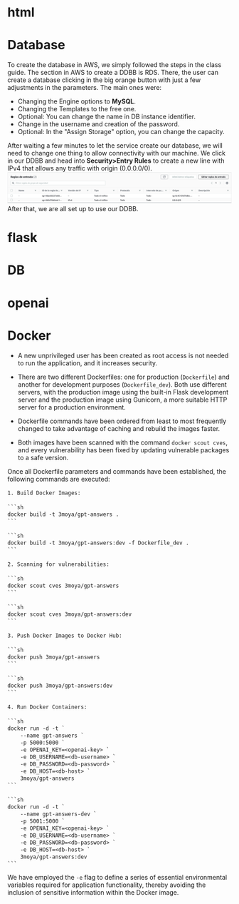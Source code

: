 # html
# Database
To create the database in AWS, we simply followed the steps in the class guide. The section in AWS to create a DDBB is RDS. There, the user can create a database clicking in the big orange button with just a few adjustments in the parameters. 
The main ones were:
- Changing the Engine options to **MySQL**.
- Changing the Templates to the free one.
- Optional: You can change the name in DB instance identifier.
- Change in the username and creation of the password.
- Optional: In the "Assign Storage" option, you can change the capacity.

After waiting a few minutes to let the service create our database, we will need to change one thing to allow connectivity with our machine. We click in our DDBB and head into **Security>Entry Rules** to create a new line with IPv4 that allows any traffic with origin (0.0.0.0/0).  
![IPv4](/media/IPv4.png)  
After that, we are all set up to use our DDBB.
# flask

# DB

# openai

# Docker
- A new unprivileged user has been created as root access is not needed to run the application, and it increases security.

- There are two different Dockerfiles: one for production (`Dockerfile`) and another for development purposes (`Dockerfile_dev`). Both use different servers, with the production image using the built-in Flask development server and the production image using Gunicorn, a more suitable HTTP server for a production environment.

- Dockerfile commands have been ordered from least to most frequently changed to take advantage of caching and rebuild the images faster.

- Both images have been scanned with the command `docker scout cves`, and every vulnerability has been fixed by updating vulnerable packages to a safe version.

Once all Dockerfile parameters and commands have been established, the following commands are executed:

    1. Build Docker Images:

    ```sh
    docker build -t 3moya/gpt-answers .
    ```

    ```sh
    docker build -t 3moya/gpt-answers:dev -f Dockerfile_dev .
    ```

    2. Scanning for vulnerabilities:

    ```sh
    docker scout cves 3moya/gpt-answers
    ```

    ```sh
    docker scout cves 3moya/gpt-answers:dev
    ```

    3. Push Docker Images to Docker Hub:

    ```sh
    docker push 3moya/gpt-answers
    ```

    ```sh
    docker push 3moya/gpt-answers:dev
    ```

    4. Run Docker Containers:

    ```sh
    docker run -d -t `
        --name gpt-answers `
        -p 5000:5000 `
        -e OPENAI_KEY=<openai-key> `
        -e DB_USERNAME=<db-username> `
        -e DB_PASSWORD=<db-password> `
        -e DB_HOST=<db-host> `
        3moya/gpt-answers
    ```

    ```sh
    docker run -d -t `
        --name gpt-answers-dev `
        -p 5001:5000 `
        -e OPENAI_KEY=<openai-key> `
        -e DB_USERNAME=<db-username> `
        -e DB_PASSWORD=<db-password> `
        -e DB_HOST=<db-host> `
        3moya/gpt-answers:dev
    ```

We have employed the `-e` flag to define a series of essential environmental variables required for application functionality, thereby avoiding the inclusion of sensitive information within the Docker image.